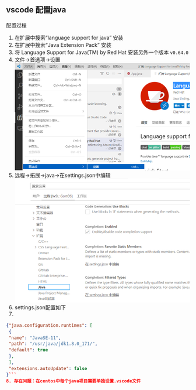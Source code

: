## vscode 配置java
配置过程
1. 在扩展中搜索“language support for java” 安装
2. 在扩展中搜索“Java Extension Pack” 安装
3. 将 Language Support for Java(TM) by Red Hat 安装另外一个版本 `v0.64.0` 
4. 文件->首选项->设置![](./img/java_configure_1.png)
5. 远程->拓展->java->在settings.json中编辑![](./img/java_configure_2.png)
6. settings.json配置如下
7.
``` json
{"java.configuration.runtimes": [
 {
 "name": "JavaSE-11",
 "path": "/usr/java/jdk1.8.0_171/",
 "default": true
 },
 ],
 "extensions.autoUpdate": false
}``` 
8. 存在问题：在centos中每个java项目需要单独设置.vscode文件
